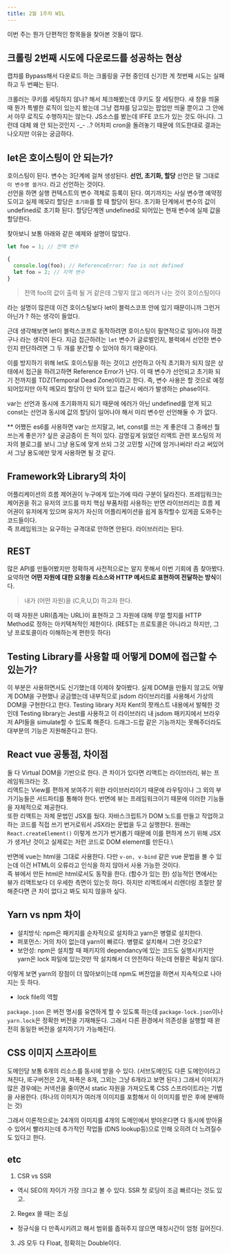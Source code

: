 ```yaml
---
title: 2월 1주차 WIL
---
```


이번 주는 뭔가 단편적인 항목들을 찾아본 것들이 많다.

## 크롤링 2번째 시도에 다운로드를 성공하는 현상

캡챠를 Bypass해서 다운로드 하는 크롤링을 구현 중인데 신기한 게 첫번째 시도는 실패하고 두 번째는 된다. 

크롤러는 쿠키를 세팅하지 않나? 해서 체크해봤는데 쿠키도 잘 세팅한다. 새 창을 띄울 때 뭔가 특별한 로직이 있는지 봤는데 그냥 캡챠를 담고있는 팝업만 띄울 뿐이고 그 안에서 아무 로직도 수행하지는 않는다. JS소스를 봤는데 IFFE 코드가 있는 것도 아니다. 그런데 대체 왜 안 되는것인지 -_- ..? 어차피 cron을 돌려놓기 때문에 의도한대로 결과는 나오지만 이유는 궁금하다.


## let은 호이스팅이 안 되는가?

호이스팅이 된다. 변수는 3단계에 걸쳐 생성된다. __선언, 초기화, 할당__
선언은 말 그대로 `이 변수명 쓸거다`. 라고 선언하는 것이다. \
선언을 하면 실행 컨텍스트의 변수 객체로 등록이 된다. 여기까지는 사실 변수명 예약정도이고 실제 메모리 할당은 `초기화`를 할 때 할당이 된다. 초기화 단계에서 변수의 값이 undefined로 초기화 된다. 할당단계엔 undefined로 되어있는 현재 변수에 실제 값을 할당한다.

찾아보니 보통 아래와 같은 예제와 설명이 많았다.

```javascript
let foo = 1; // 전역 변수

{
  console.log(foo); // ReferenceError: foo is not defined
  let foo = 2; // 지역 변수
}
```
>전역 foo의 값이 출력 될 거 같은데 그렇지 않고 에러가 나는 것이 호이스팅이다

라는 설명이 많은데 이건 호이스팅보다 let이 블럭스코프 안에 있기 때문이니까 그런거 아닌가 ? 하는 생각이 들었다.

근데 생각해보면 let이 블럭스코프로 동작하려면 호이스팅이 필연적으로 일어나야 하겠구나 라는 생각이 든다. 지금 접근하려는 `let` 변수가 글로벌인지, 블럭에서 선언한 변수인지 판단하려면 그 두 개를 분간할 수 있어야 하기 때문이다.  

이를 방지하기 위해 let도 호이스팅을 하는 것이고 선언하고 아직 초기화가 되지 않은 상태에서 접근을 하려고하면 Reference Error가 난다. 이 때 변수가 선언되고 초기화 되기 전까지를 TDZ(Temporal Dead Zone)이라고 한다. 즉, 변수 사용은 할 것으로 예정되어있지만 아직 메모리 할당이 안 되어 있고 접근시 에러가 발생하는 phase이다.

var는 선언과 동시에 초기화까지 되기 때문에 에러가 아닌 undefined를 얻게 되고 const는 선언과 동시에 값의 할당이 일어나야 해서 미리 변수만 선언해둘 수 가 없다.

** 어쨌든 es6를 사용하면 var는 쓰지말고, let, const를 쓰는 게 좋은데 그 중에선 뭘 쓰는게 좋은가? 싶은 궁금증이 든 적이 있다. 감명깊게 읽었던 리액트 관련 포스팅의 저자의 블로그를 보니 그냥 용도에 맞게 쓰되 그것 고민할 시간에 암거나써라! 라고 써있어서 그냥 용도에만 맞게 사용하면 될 것 같다.


## Framework와 Library의 차이

어플리케이션의 흐름 제어권이 누구에게 있는가에 따라 구분이 달라진다. 프레임워크는 제어권을 쥐고 유저의 코드를 마치 핵심 부품처럼 사용하는 반면 라이브러리는 흐름 제어권이 유저에게 있으며 유저가 자신의 어플리케이션을 쉽게 동작할수 있게끔 도와주는 코드들이다.\
즉 프레임워크는 요구하는 규격대로 안하면 안된다. 라이브러리는 된다.

## REST

많은 API를 만들어봤지만 정확하게 사전적으로는 알지 못해서 이번 기회에 좀 찾아봤다.\
요약하면 **어떤 자원에 대한 요청을 리소스와 HTTP 메서드로 표현하여 전달하는 방식**이다.
> 내가 (어떤 자원)을 (C,R,U,D) 하고자 한다.

이 때 자원은 URI(좁게는 URL)이 표현하고 그 자원에 대해 무얼 할지를 HTTP Method로 정하는 아키텍쳐적인 제한이다. (REST는 프로토콜은 아니라고 하지만, 그냥 프로토콜이라 이해하는게 편한듯 하다)

## Testing Library를 사용할 때 어떻게 DOM에 접근할 수 있는가?

이 부분은 사용하면서도 신기했는데 이제야 찾아봤다. 실제 DOM을 만들지 않고도 어떻게 DOM을 구현했나 궁금했는데 내부적으로 jsdom 라이브러리를 사용해서 가상의 DOM을 구현한다고 한다. Testing library 저자 Kent의 팟캐스트 내용에서 발췌한 것인데 Testing library는 Jest를 사용하고 이 라이브러리 내 jsdom 패키지에서 브라우저 API들을 simulate할 수 있도록 해준다. 드래그-드랍 같은 기능까지는 못해주더라도 대부분의 기능은 지원해준다고 한다.

## React vue 공통점, 차이점

둘 다 Virtual DOM을 기반으로 한다. 큰 차이가 있다면 리액트는 라이브러리, 뷰는 프레임워크라는 것. \
리액트는 View를 편하게 보여주기 위한 라이브러리이기 때문에 라우팅이나 그 외의 부가기능들은 서드파티를 통해야 한다. 반면에 뷰는 프레임워크이기 때문에 이러한 기능들을 자체적으로 제공한다.\
또한 리액트는 자체 문법인 JSX를 뒀다. 자바스크립트가 DOM 노드를 만들고 작업하고 하는 코드를 직접 쓰기 번거로워서 JSX라는 문법을 두고 실행한다. 원래는 `React.createElement()` 이렇게 쓰기가 번거롭기 때문에 이를 편하게 쓰기 위해 JSX가 생겨난 것이고 실제로는 저런 코드로 DOM element를 만든다.\

반면에 vue는 html을 그대로 사용한다. 다만 `v-on, v-bind` 같은 vue 문법을 볼 수 있는데 이건 HTML이 오류라고 인식을 하지 않아서 사용 가능한 것이다. \
즉 뷰에서 만든 html은 html로서도 동작을 한다. (함수가 있는 한) 성능적인 면에서는 뷰가 리액트보다 더 우세한 측면이 있는듯 하다. 하지만 리액트에서 리렌더링 조절만 잘 해준다면 큰 차이 없다고 봐도 되지 않을까 싶다.

## Yarn vs npm 차이

- 설치방식: npm은 패키지를 순차적으로 설치하고 yarn은 병렬로 설치한다.
- 퍼포먼스: 거의 차이 없는데 yarn이 빠르다. 병렬로 설치해서 그런 것으로?
- 보안성: npm은 설치할 때 패키지의 dependancy에 있는 코드도 실행시키지만 yarn은 lock 파일에 있는것만 딱 설치해서 더 안전하다 하는데 현황은 확실치 않다.

이렇게 보면 yarn의 장점이 더 많아보이는데 npm도 버전업을 하면서 지속적으로 나아지는 듯 하다.

- lock file의 역할

`package.json` 은 버전 명시를 유연하게 할 수 있도록 하는데 `package-lock.json`이나 `yarn.lock`은 정확한 버전을 기재해둔다. 그래서 다른 환경에서 의존성을 실행할 때 완전히 동일한 버전을 설치하기가 가능해진다.

## CSS 이미지 스프라이트

도메인당 보통 6개의 리소스를 동시에 받을 수 있다. (서브도메인도 다른 도메인이라고 쳐진다, IE구버전은 2개, 파폭은 8개, 그외는 그냥 6개라고 보면 된다.) 그래서 이미지가 많은 경우에는 커넥션을 줄이면서 static 자원을 가져오도록 CSS 스프라이트라는 기법을 사용한다. (하나의 이미지가 여러개 이미지를 포함해서 이 이미지를 받은 후에 분배하는 것)

그래서 이론적으로는 24개의 이미지를 4개의 도메인에서 받아온다면 다 동시에 받아올 수 있어서 빨라지는데 추가적인 작업들 (DNS lookup등)으로 인해 오히려 더 느려질수도 있다고 한다.


## etc

1. CSR vs SSR

- 역시 SEO의 차이가 가장 크다고 볼 수 있다. SSR 첫 로딩이 조금 빠르다는 것도 있고.

2. Regex 쓸 때는 조심

- 정규식을 다 만족시키려고 해서 범위를 좁혀주지 않으면 매칭시간이 엄청 길어진다.

3. JS 모두 다 Float, 정확히는 Double이다.
